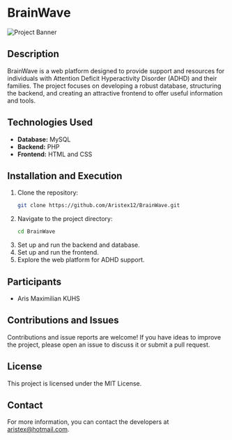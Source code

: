 # BrainWave

![Project Banner](https://img.freepik.com/free-photo/liquid-purple-art-painting-abstract-colorful-background-with-color-splash-paints-modern-art_1258-97746.jpg)

## Description

BrainWave is a web platform designed to provide support and resources for individuals with Attention Deficit Hyperactivity Disorder (ADHD) and their families. The project focuses on developing a robust database, structuring the backend, and creating an attractive frontend to offer useful information and tools.

## Technologies Used

- **Database:** MySQL
- **Backend:** PHP
- **Frontend:** HTML and CSS

## Installation and Execution

1. Clone the repository:
    ```bash
    git clone https://github.com/Aristex12/BrainWave.git
    ```
2. Navigate to the project directory:
    ```bash
    cd BrainWave
    ```
3. Set up and run the backend and database.
4. Set up and run the frontend.
5. Explore the web platform for ADHD support.

## Participants

- Aris Maximilian KUHS

## Contributions and Issues

Contributions and issue reports are welcome! If you have ideas to improve the project, please open an issue to discuss it or submit a pull request.

## License

This project is licensed under the MIT License.

## Contact

For more information, you can contact the developers at [aristex@hotmail.com](mailto:aristex@hotmail.com).


